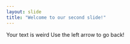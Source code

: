 ```yaml
---
layout: slide
title: "Welcome to our second slide!"
---
```

Your text is weird
Use the left arrow to go back!
